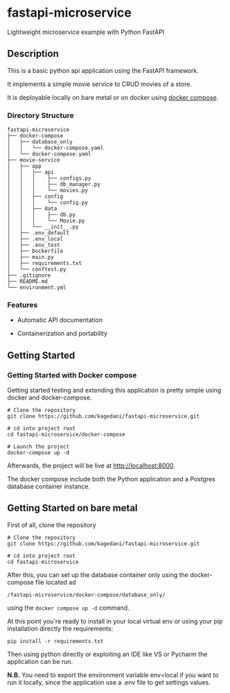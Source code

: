 # fastapi-microservice
Lightweight microservice example with Python FastAPI

##  Description

This is a basic python api application using the FastAPI framework. 

It implements a simple movie service to CRUD movies of a store. 

It is deployable locally on bare metal or on docker using [docker compose](https://www.google.com/url?sa=t&rct=j&q=&esrc=s&source=web&cd=&cad=rja&uact=8&ved=2ahUKEwiYndWl-uOAAxWXQ_EDHWF-CH0QFnoECAYQAQ&url=https%3A%2F%2Fdocs.docker.com%2Fcompose%2F&usg=AOvVaw02oes91geDSZ-H__u_XMxc&opi=89978449).


###  Directory Structure
```
fastapi-microservice
├── docker-compose
│   ├── database_only
│   │   └── docker-compose.yaml
│   └── docker-compose.yaml
├── movie-service
│   ├── app
│   │   ├── api
│   │   │    ├── configs.py
│   │   │    ├── db_manager.py
│   │   │    └── movies.py
│   │   ├── config
│   │   │    └── config.py
│   │   ├── data
│   │   │    ├── db.py
│   │   │    └── Movie.py
│   │   └── __init__.py
│   ├── .env_default
│   ├── .env_local
│   ├── .env_test
│   ├── Dockerfile
│   ├── main.py
│   ├── requirements.txt
│   └── conftest.py
├── .gitignore
├── README.md
└── environment.yml
```

###  Features

-  Automatic API documentation

- Containerization and portability

##  Getting Started

###  Getting Started with Docker compose

Getting started testing and extending this application is pretty simple using docker and docker-compose.

```shell script
# Clone the repository
git clone https://github.com/kagedani/fastapi-microservice.git

# cd into project root
cd fastapi-microservice/docker-compose

# Launch the project
docker-compose up -d
```

Afterwards, the project will be live at [http://localhost:8000](http://localhost:8000).

The docker compose include both the  Python application and a Postgres database container instance. 

##  Getting Started on bare metal

First of all, clone the repository

```shell script
# Clone the repository
git clone https://github.com/kagedani/fastapi-microservice.git

# cd into project root
cd fastapi-microservice
```

After this, you can set up the database container only using the docker-compose file located ad 
```
/fastapi-microservice/docker-compose/database_only/
```

using the `docker compose up -d` command. 

At this point you're ready to install in your local virtual env or using your pip installation directly the requirements:
```
pip install -r requirements.txt
```

Then using python directly or exploiting an IDE like VS or Pycharm the application can be run. 

**N.B.** You need to export the environment variable env=local if you want to run it locally, since the application use a .env file to get settings values.
